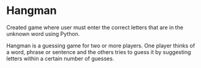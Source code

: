 # Hangman
Created game where user must enter the correct letters that are in the unknown word using Python.

Hangman is a guessing game for two or more players. One player thinks of a word, phrase or sentence and the others tries to guess it by suggesting letters within a certain number of guesses.


